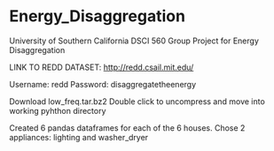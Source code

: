 # Energy_Disaggregation
University of Southern California DSCI 560 Group Project for Energy Disaggregation


LINK TO REDD DATASET: http://redd.csail.mit.edu/

Username: redd
Password: disaggregatetheenergy

Download low_freq.tar.bz2
Double click to uncompress and move into working pyhthon directory

Created 6 pandas dataframes for each of the 6 houses. Chose 2 appliances: lighting and washer_dryer
